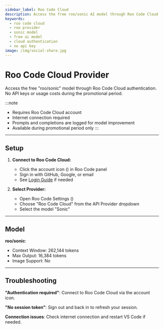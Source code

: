 ```yaml
---
sidebar_label: Roo Code Cloud
description: Access the free roo/sonic AI model through Roo Code Cloud. No API keys or payment required during the promotional period.
keywords:
  - roo code cloud
  - roo provider
  - sonic model
  - free ai model
  - cloud authentication
  - no api key
image: /img/social-share.jpg
---
```


# Roo Code Cloud Provider

Access the free "roo/sonic" model through Roo Code Cloud authentication. No API keys or usage costs during the promotional period.

:::note
- Requires Roo Code Cloud account
- Internet connection required
- Prompts and completions are logged for model improvement
- Available during promotional period only
:::

---

## Setup

1. **Connect to Roo Code Cloud:**
   - Click the account icon (<Codicon name="account" />) in Roo Code panel
   - Sign in with GitHub, Google, or email
   - See [Login Guide](/roo-code-cloud/login) if needed

2. **Select Provider:**
   - Open Roo Code Settings (<Codicon name="gear" />)
   - Choose "Roo Code Cloud" from the API Provider dropdown
   - Select the model "Sonic"

---

## Model

**roo/sonic**:
- Context Window: 262,144 tokens
- Max Output: 16,384 tokens
- Image Support: No

---

## Troubleshooting

**"Authentication required"**: Connect to Roo Code Cloud via the account icon.

**"No session token"**: Sign out and back in to refresh your session.

**Connection issues**: Check internet connection and restart VS Code if needed.
